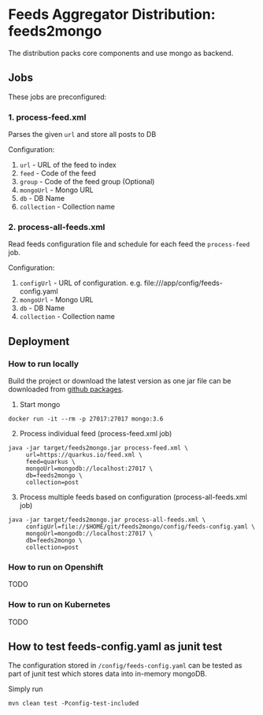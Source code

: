 # Feeds Aggregator Distribution: feeds2mongo

The distribution packs core components and use mongo as backend.

## Jobs

These jobs are preconfigured:

### 1. process-feed.xml

Parses the given `url` and store all posts to DB

Configuration:
1. `url` - URL of the feed to index
3. `feed` - Code of the feed
4. `group` - Code of the feed group (Optional)
5. `mongoUrl` - Mongo URL
6. `db` - DB Name
7. `collection` - Collection name

### 2. process-all-feeds.xml

Read feeds configuration file and schedule for each feed the `process-feed` job.

Configuration: 
1. `configUrl` - URL of configuration. e.g. file:///app/config/feeds-config.yaml
2. `mongoUrl` - Mongo URL
3. `db` - DB Name
4. `collection` - Collection name

## Deployment

### How to run locally

Build the project or download the latest version as one jar file can be downloaded 
from [github packages](https://github.com/jbossorg/feedsaggregator/packages/439303/versions).

1. Start mongo

```
docker run -it --rm -p 27017:27017 mongo:3.6
```

2. Process individual feed (process-feed.xml job)

```
java -jar target/feeds2mongo.jar process-feed.xml \
     url=https://quarkus.io/feed.xml \
     feed=quarkus \
     mongoUrl=mongodb://localhost:27017 \
     db=feeds2mongo \
     collection=post
```

3. Process multiple feeds based on configuration (process-all-feeds.xml job)

```
java -jar target/feeds2mongo.jar process-all-feeds.xml \
     configUrl=file://$HOME/git/feeds2mongo/config/feeds-config.yaml \
     mongoUrl=mongodb://localhost:27017 \
     db=feeds2mongo \
     collection=post
```

### How to run on Openshift

TODO

### How to run on Kubernetes

TODO

## How to test feeds-config.yaml as junit test

The configuration stored in `/config/feeds-config.yaml` can be tested as part of junit test which stores data into in-memory mongoDB.

Simply run

```
mvn clean test -Pconfig-test-included
```
